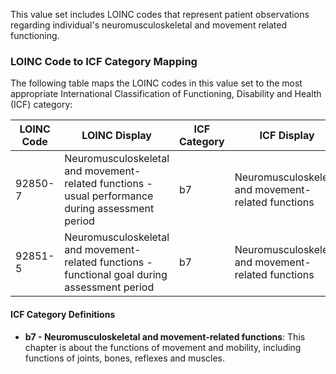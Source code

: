 This value set includes LOINC codes that represent patient observations regarding individual's neuromusculoskeletal and movement related functioning.

### LOINC Code to ICF Category Mapping

The following table maps the LOINC codes in this value set to the most appropriate International Classification of Functioning, Disability and Health (ICF) category:

<table class="grid">
  <thead>
    <tr>
      <th>LOINC Code</th>
      <th>LOINC Display</th>
      <th>ICF Category</th>
      <th>ICF Display</th>
    </tr>
  </thead>
  <tbody>
    <tr>
      <td>92850-7</td>
      <td>Neuromusculoskeletal and movement-related functions - usual performance during assessment period</td>
      <td>b7</td>
      <td>Neuromusculoskeletal and movement-related functions</td>
    </tr>
    <tr>
      <td>92851-5</td>
      <td>Neuromusculoskeletal and movement-related functions - functional goal during assessment period</td>
      <td>b7</td>
      <td>Neuromusculoskeletal and movement-related functions</td>
    </tr>
  </tbody>
</table>

#### ICF Category Definitions

- **b7 - Neuromusculoskeletal and movement-related functions**: This chapter is about the functions of movement and mobility, including functions of joints, bones, reflexes and muscles.
